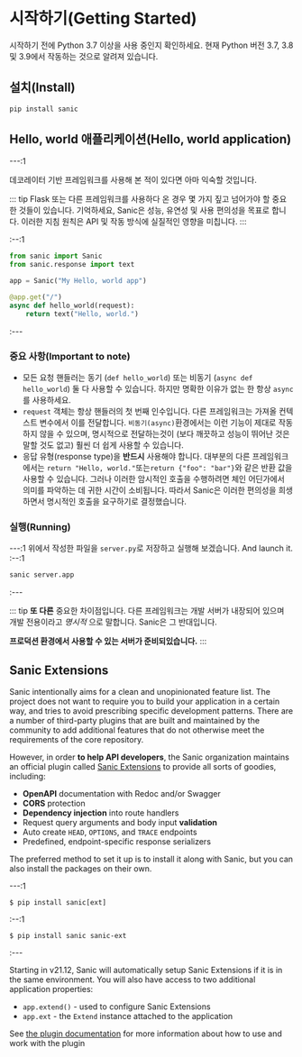 # 시작하기(Getting Started)

시작하기 전에 Python 3.7 이상을 사용 중인지 확인하세요. 현재 Python 버전 3.7, 3.8 및 3.9에서 작동하는 것으로 알려져 있습니다.

## 설치(Install)

```bash
pip install sanic
```

## Hello, world 애플리케이션(Hello, world application)

---:1

데코레이터 기반 프레임워크를 사용해 본 적이 있다면 아마 익숙할 것입니다.

::: tip
Flask 또는 다른 프레임워크를 사용하다 온 경우 몇 가지 짚고 넘어가야 할 중요한 것들이 있습니다. 기억하세요, Sanic은 성능, 유연성 및 사용 편의성을 목표로 합니다. 이러한 지침 원칙은 API 및 작동 방식에 실질적인 영향을 미칩니다.
:::



:--:1

```python
from sanic import Sanic
from sanic.response import text

app = Sanic("My Hello, world app")

@app.get("/")
async def hello_world(request):
    return text("Hello, world.")
```

:---

### 중요 사항(Important to note)

- 모든 요청 핸들러는 동기 (`def hello_world`) 또는 비동기 (`async def hello_world`) 둘 다 사용할 수 있습니다. 하지만 명확한 이유가 없는 한 항상 `async`를 사용하세요.
- `request` 객체는 항상 핸들러의 첫 번째 인수입니다. 다른 프레임워크는 가져올 컨텍스트 변수에서 이를 전달합니다. `비동기(async)`환경에서는 이런 기능이 제대로 작동하지 않을 수 있으며, 명시적으로 전달하는것이 (보다 깨끗하고 성능이 뛰어난 것은 말할 것도 없고) 훨씬 더 쉽게 사용할 수 있습니다.
- 응답 유형(response type)을 **반드시** 사용해야 합니다. 대부분의 다른 프레임워크에서는 `return "Hello, world."`또는`return {"foo": "bar"}`와 같은 반환 값을 사용할 수 있습니다. 그러나 이러한 암시적인 호출을 수행하려면 체인 어딘가에서 의미를 파악하는 데 귀한 시간이 소비됩니다. 따라서 Sanic은 이러한 편의성을 희생하면서 명시적인 호출을 요구하기로 결정했습니다.

### 실행(Running)

---:1 위에서 작성한 파일을 `server.py`로 저장하고 실행해 보겠습니다. And launch it. :--:1
```bash
sanic server.app
```
:---

::: tip **또 다른** 중요한 차이점입니다. 다른 프레임워크는 개발 서버가 내장되어 있으며 개발 전용이라고 _명시적_ 으로 말합니다. Sanic은 그 반대입니다.

**프로덕션 환경에서 사용할 수 있는 서버가 준비되있습니다.** :::

## Sanic Extensions

Sanic intentionally aims for a clean and unopinionated feature list. The project does not want to require you to build your application in a certain way, and tries to avoid prescribing specific development patterns. There are a number of third-party plugins that are built and maintained by the community to add additional features that do not otherwise meet the requirements of the core repository.

However, in order **to help API developers**, the Sanic organization maintains an official plugin called [Sanic Extensions](../plugins/sanic-ext/getting-started.md) to provide all sorts of goodies, including:

- **OpenAPI** documentation with Redoc and/or Swagger
- **CORS** protection
- **Dependency injection** into route handlers
- Request query arguments and body input **validation**
- Auto create `HEAD`, `OPTIONS`, and `TRACE` endpoints
- Predefined, endpoint-specific response serializers

The preferred method to set it up is to install it along with Sanic, but you can also install the packages on their own.

---:1
```
$ pip install sanic[ext]
```
:--:1
```
$ pip install sanic sanic-ext
```
:---

Starting in v21.12, Sanic will automatically setup Sanic Extensions if it is in the same environment. You will also have access to two additional application properties:

- `app.extend()` - used to configure Sanic Extensions
- `app.ext` - the `Extend` instance attached to the application

See [the plugin documentation](../plugins/sanic-ext/getting-started.md) for more information about how to use and work with the plugin
